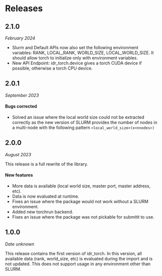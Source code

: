 # Releases

## 2.1.0
*February 2024*

- Slurm and Default APIs now also set the following environment variables: RANK, LOCAL_RANK, WORLD_SIZE, LOCAL_WORLD_SIZE. It should allow torch to initialize only with environment variables.
- New API Endpoint: idr_torch.device gives a torch CUDA device if possible, otherwise a torch CPU device.


## 2.0.1
*September 2023*

#### Bugs corrected

- Solved an issue where the local world size could not be extracted correctly as the new version of SLURM provides the number of nodes in a multi-node with the following pattern `<local_world_size>(x<nnodes>)`


## 2.0.0
*August 2023*

This release is a full rewrite of the library.

#### New features

- More data is available (local world size, master port, master address, etc).
- Data is now evaluated at runtime.
- Fixes an issue where the package would not work without a SLURM environment.
- Added new torchrun backend.
- Fixes an issue where the package was not pickable for submitit to use.


## 1.0.0
*Date unknown*

This release contains the first version of idr_torch. In this version, all available data (rank, world_size, etc) is evaluated during the import and is not updated. This does not support usage in any environment other than SLURM.
